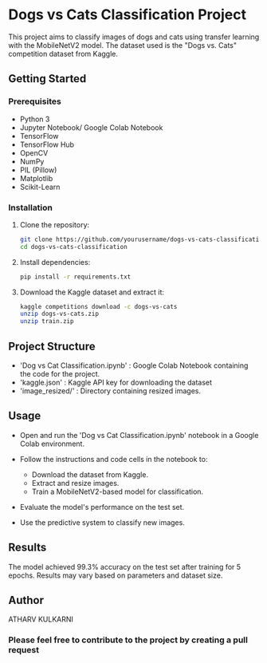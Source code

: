 # Dogs vs Cats Classification Project

This project aims to classify images of dogs and cats using transfer learning with the MobileNetV2 model. The dataset used is the "Dogs vs. Cats" competition dataset from Kaggle.

## Getting Started

### Prerequisites

- Python 3
- Jupyter Notebook/ Google Colab Notebook
- TensorFlow
- TensorFlow Hub
- OpenCV
- NumPy
- PIL (Pillow)
- Matplotlib
- Scikit-Learn

### Installation

1. Clone the repository:

   ```bash
   git clone https://github.com/yourusername/dogs-vs-cats-classification.git
   cd dogs-vs-cats-classification
   
2. Install dependencies:

   ```bash
   pip install -r requirements.txt

3. Download the Kaggle dataset and extract it:

   ```bash
   kaggle competitions download -c dogs-vs-cats
   unzip dogs-vs-cats.zip
   unzip train.zip

## Project Structure

- 'Dog vs Cat Classification.ipynb' : Google Colab Notebook containing the code for the project.
- 'kaggle.json' : Kaggle API key for downloading the dataset
- 'image_resized/' : Directory containing resized images.

## Usage

- Open and run the 'Dog vs Cat Classification.ipynb' notebook in a Google Colab environment.
- Follow the instructions and code cells in the notebook to:

    - Download the dataset from Kaggle.
    - Extract and resize images.
    - Train a MobileNetV2-based model for classification.
- Evaluate the model's performance on the test set.
- Use the predictive system to classify new images.

## Results
The model achieved 99.3% accuracy on the test set after training for 5 epochs. Results may vary based on parameters and dataset size.

## Author
ATHARV KULKARNI

### Please feel free to contribute to the project by creating a pull request
